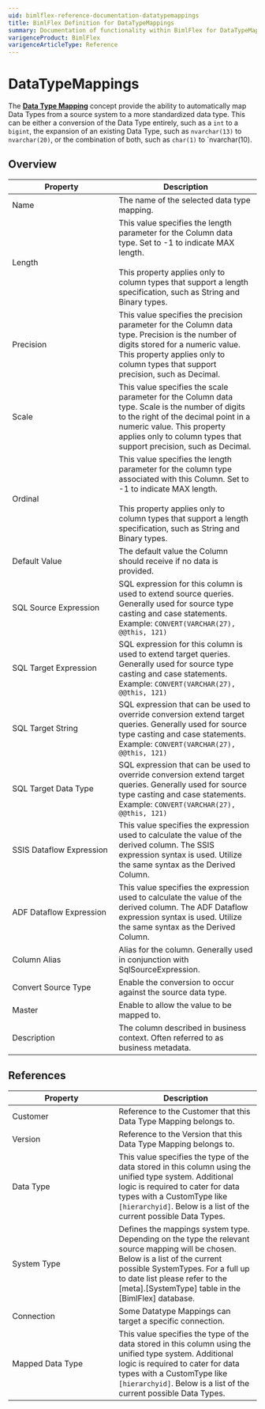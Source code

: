 ```yaml
---
uid: bimlflex-reference-documentation-datatypemappings
title: BimlFlex Definition for DataTypeMappings
summary: Documentation of functionality within BimlFlex for DataTypeMappings
varigenceProduct: BimlFlex
varigenceArticleType: Reference
---
```


# DataTypeMappings

The [**Data Type Mapping**](xref:bimlflex-data-type-mappings) concept provide the ability to automatically map Data Types from a source system to a more standardized data type. This can be either a conversion of the Data Type entirely, such as a `int` to a `bigint`, the expansion of an existing Data Type, such as `nvarchar(13)` to `nvarchar(20)`, or the combination of both, such as `char(1)` to `nvarchar(10).

## Overview
  
| <div style="width:200px">Property</div> | Description |
| --------- | ----------- |
|Name | The name of the selected data type mapping.|
|Length | This value specifies the length parameter for the Column data type. Set to -1 to indicate MAX length.<br><br>This property applies only to column types that support a length specification, such as String and Binary types.|
|Precision | This value specifies the precision parameter for the Column data type. Precision is the number of digits stored for a numeric value. This property applies only to column types that support precision, such as Decimal.|
|Scale | This value specifies the scale parameter for the Column data type. Scale is the number of digits to the right of the decimal point in a numeric value. This property applies only to column types that support precision, such as Decimal.|
|Ordinal | This value specifies the length parameter for the column type associated with this Column. Set to -1 to indicate MAX length.<br><br>This property applies only to column types that support a length specification, such as String and Binary types.|
|Default Value | The default value the Column should receive if no data is provided.|
|SQL Source Expression | SQL expression for this column is used to extend source queries. Generally used for source type casting and case statements. Example: `CONVERT(VARCHAR(27), @@this, 121)`|
|SQL Target Expression | SQL expression for this column is used to extend target queries. Generally used for source type casting and case statements. Example: `CONVERT(VARCHAR(27), @@this, 121)`|
|SQL Target String | SQL expression that can be used to override conversion extend target queries. Generally used for source type casting and case statements. Example: `CONVERT(VARCHAR(27), @@this, 121)`|
|SQL Target Data Type | SQL expression that can be used to override conversion extend target queries. Generally used for source type casting and case statements. Example: `CONVERT(VARCHAR(27), @@this, 121)`|
|SSIS Dataflow Expression | This value specifies the expression used to calculate the value of the derived column. The SSIS expression syntax is used. Utilize the same syntax as the Derived Column.|
|ADF Dataflow Expression | This value specifies the expression used to calculate the value of the derived column. The ADF Dataflow expression syntax is used. Utilize the same syntax as the Derived Column.|
|Column Alias | Alias for the column. Generally used in conjunction with SqlSourceExpression.|
|Convert Source Type | Enable the conversion to occur against the source data type.|
|Master | Enable to allow the value to be mapped to.|
|Description | The column described in business context. Often referred to as business metadata.|

## References
  
| <div style="width:200px">Property</div> | Description |
| --------- | ----------- |
|Customer | Reference to the Customer that this Data Type Mapping belongs to.|
|Version | Reference to the Version that this Data Type Mapping belongs to.|
|Data Type | This value specifies the type of the data stored in this column using the unified type system. Additional logic is required to cater for data types with a CustomType like `[hierarchyid]`. Below is a list of the current possible Data Types.|
|System Type | Defines the mappings system type. Depending on the type the relevant source mapping will be chosen. Below is a list of the current possible SystemTypes. For a full up to date list please refer to the [meta].[SystemType] table in the [BimlFlex] database.|
|Connection | Some Datatype Mappings can target a specific connection.|
|Mapped Data Type | This value specifies the type of the data stored in this column using the unified type system. Additional logic is required to cater for data types with a CustomType like `[hierarchyid]`. Below is a list of the current possible Data Types.|

